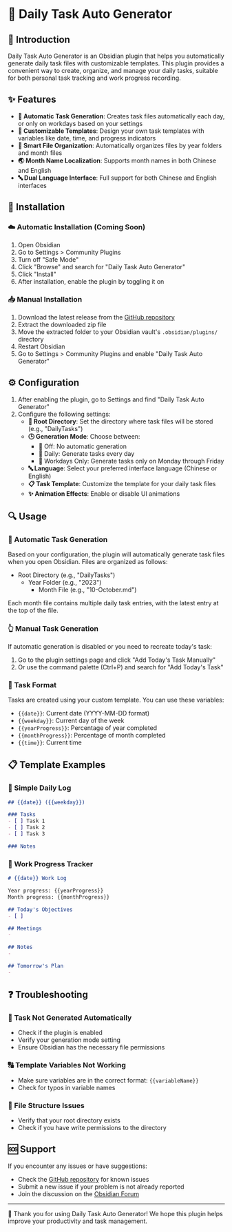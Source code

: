 # 🔄 Daily Task Auto Generator

## 📖 Introduction

Daily Task Auto Generator is an Obsidian plugin that helps you automatically generate daily task files with customizable templates. This plugin provides a convenient way to create, organize, and manage your daily tasks, suitable for both personal task tracking and work progress recording.

## ✨ Features

- **🔄 Automatic Task Generation**: Creates task files automatically each day, or only on workdays based on your settings
- **📝 Customizable Templates**: Design your own task templates with variables like date, time, and progress indicators
- **📁 Smart File Organization**: Automatically organizes files by year folders and month files
- **🌏 Month Name Localization**: Supports month names in both Chinese and English
- **🔤 Dual Language Interface**: Full support for both Chinese and English interfaces

## 💾 Installation

### ☁️ Automatic Installation (Coming Soon)

1. Open Obsidian
2. Go to Settings > Community Plugins
3. Turn off "Safe Mode"
4. Click "Browse" and search for "Daily Task Auto Generator"
5. Click "Install"
6. After installation, enable the plugin by toggling it on

### 📥 Manual Installation

1. Download the latest release from the [GitHub repository](https://github.com/maigamo/Daily-Task-Auto-Generator/releases)
2. Extract the downloaded zip file
3. Move the extracted folder to your Obsidian vault's `.obsidian/plugins/` directory
4. Restart Obsidian
5. Go to Settings > Community Plugins and enable "Daily Task Auto Generator"

## ⚙️ Configuration

1. After enabling the plugin, go to Settings and find "Daily Task Auto Generator"
2. Configure the following settings:
   - **📂 Root Directory**: Set the directory where task files will be stored (e.g., "DailyTasks")
   - **🕒 Generation Mode**: Choose between:
     - 🚫 Off: No automatic generation
     - 📆 Daily: Generate tasks every day
     - 💼 Workdays Only: Generate tasks only on Monday through Friday
   - **🔤 Language**: Select your preferred interface language (Chinese or English)
   - **📋 Task Template**: Customize the template for your daily task files
   - **✨ Animation Effects**: Enable or disable UI animations

## 🔍 Usage

### 🤖 Automatic Task Generation

Based on your configuration, the plugin will automatically generate task files when you open Obsidian. Files are organized as follows:
- Root Directory (e.g., "DailyTasks")
  - Year Folder (e.g., "2023")
    - Month File (e.g., "10-October.md")

Each month file contains multiple daily task entries, with the latest entry at the top of the file.

### 👆 Manual Task Generation

If automatic generation is disabled or you need to recreate today's task:

1. Go to the plugin settings page and click "Add Today's Task Manually"
2. Or use the command palette (Ctrl+P) and search for "Add Today's Task"

### 📑 Task Format

Tasks are created using your custom template. You can use these variables:
- `{{date}}`: Current date (YYYY-MM-DD format)
- `{{weekday}}`: Current day of the week
- `{{yearProgress}}`: Percentage of year completed
- `{{monthProgress}}`: Percentage of month completed
- `{{time}}`: Current time

## 📋 Template Examples

### 📓 Simple Daily Log
```markdown
## {{date}} ({{weekday}})

### Tasks
- [ ] Task 1
- [ ] Task 2
- [ ] Task 3

### Notes

```

### 💼 Work Progress Tracker
```markdown
# {{date}} Work Log

Year progress: {{yearProgress}}
Month progress: {{monthProgress}}

## Today's Objectives
- [ ] 

## Meetings
- 

## Notes
- 

## Tomorrow's Plan
- 
```

## ❓ Troubleshooting

### 🚫 Task Not Generated Automatically
- Check if the plugin is enabled
- Verify your generation mode setting
- Ensure Obsidian has the necessary file permissions

### 🔠 Template Variables Not Working
- Make sure variables are in the correct format: `{{variableName}}`
- Check for typos in variable names

### 📁 File Structure Issues
- Verify that your root directory exists
- Check if you have write permissions to the directory

## 🆘 Support

If you encounter any issues or have suggestions:
- Check the [GitHub repository](https://github.com/maigamo/Daily-Task-Auto-Generator) for known issues
- Submit a new issue if your problem is not already reported
- Join the discussion on the [Obsidian Forum](https://forum.obsidian.md)

---

🙏 Thank you for using Daily Task Auto Generator! We hope this plugin helps improve your productivity and task management. 
